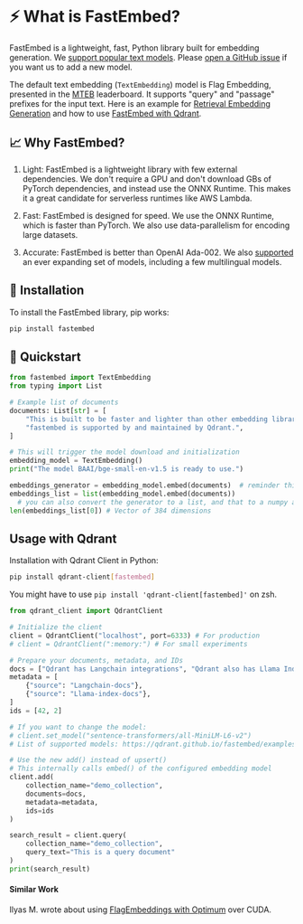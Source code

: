 # ⚡️ What is FastEmbed?

FastEmbed is a lightweight, fast, Python library built for embedding generation. We [support popular text models](https://qdrant.github.io/fastembed/examples/Supported_Models/). Please [open a GitHub issue](https://github.com/qdrant/fastembed/issues/new) if you want us to add a new model.

The default text embedding (`TextEmbedding`) model is Flag Embedding, presented in the [MTEB](https://huggingface.co/spaces/mteb/leaderboard) leaderboard. It supports "query" and "passage" prefixes for the input text. Here is an example for [Retrieval Embedding Generation](https://qdrant.github.io/fastembed/qdrant/Retrieval_with_FastEmbed/) and how to use [FastEmbed with Qdrant](https://qdrant.github.io/fastembed/qdrant/Usage_With_Qdrant/).

## 📈 Why FastEmbed?

1. Light: FastEmbed is a lightweight library with few external dependencies. We don't require a GPU and don't download GBs of PyTorch dependencies, and instead use the ONNX Runtime. This makes it a great candidate for serverless runtimes like AWS Lambda. 

2. Fast: FastEmbed is designed for speed. We use the ONNX Runtime, which is faster than PyTorch. We also use data-parallelism for encoding large datasets.

3. Accurate: FastEmbed is better than OpenAI Ada-002. We also [supported](https://qdrant.github.io/fastembed/examples/Supported_Models/) an ever expanding set of models, including a few multilingual models.

## 🚀 Installation

To install the FastEmbed library, pip works:

```bash
pip install fastembed
```

## 📖 Quickstart

```python
from fastembed import TextEmbedding
from typing import List

# Example list of documents
documents: List[str] = [
    "This is built to be faster and lighter than other embedding libraries e.g. Transformers, Sentence-Transformers, etc.",
    "fastembed is supported by and maintained by Qdrant.",
]

# This will trigger the model download and initialization
embedding_model = TextEmbedding()
print("The model BAAI/bge-small-en-v1.5 is ready to use.")

embeddings_generator = embedding_model.embed(documents)  # reminder this is a generator
embeddings_list = list(embedding_model.embed(documents))
  # you can also convert the generator to a list, and that to a numpy array
len(embeddings_list[0]) # Vector of 384 dimensions
```

## Usage with Qdrant

Installation with Qdrant Client in Python:

```bash
pip install qdrant-client[fastembed]
```

You might have to use ```pip install 'qdrant-client[fastembed]'``` on zsh.

```python
from qdrant_client import QdrantClient

# Initialize the client
client = QdrantClient("localhost", port=6333) # For production
# client = QdrantClient(":memory:") # For small experiments

# Prepare your documents, metadata, and IDs
docs = ["Qdrant has Langchain integrations", "Qdrant also has Llama Index integrations"]
metadata = [
    {"source": "Langchain-docs"},
    {"source": "Llama-index-docs"},
]
ids = [42, 2]

# If you want to change the model:
# client.set_model("sentence-transformers/all-MiniLM-L6-v2")
# List of supported models: https://qdrant.github.io/fastembed/examples/Supported_Models

# Use the new add() instead of upsert()
# This internally calls embed() of the configured embedding model
client.add(
    collection_name="demo_collection",
    documents=docs,
    metadata=metadata,
    ids=ids
)

search_result = client.query(
    collection_name="demo_collection",
    query_text="This is a query document"
)
print(search_result)
```

#### Similar Work

Ilyas M. wrote about using [FlagEmbeddings with Optimum](https://twitter.com/IlysMoutawwakil/status/1705215192425288017) over CUDA.

